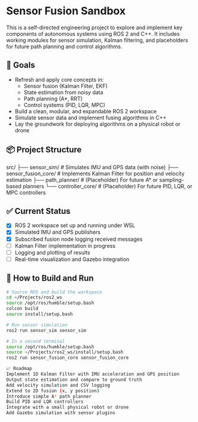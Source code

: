 # Sensor Fusion Sandbox

This is a self-directed engineering project to explore and implement key components of autonomous systems using ROS 2 and C++. It includes working modules for sensor simulation, Kalman filtering, and placeholders for future path planning and control algorithms.

## 🚀 Goals

- Refresh and apply core concepts in:
  - Sensor fusion (Kalman Filter, EKF)
  - State estimation from noisy data
  - Path planning (A*, RRT)
  - Control systems (PID, LQR, MPC)
- Build a clean, modular, and expandable ROS 2 workspace
- Simulate sensor data and implement fusing algorithms in C++
- Lay the groundwork for deploying algorithms on a physical robot or drone

## 📦 Project Structure
src/
├── sensor_sim/ # Simulates IMU and GPS data (with noise)
├── sensor_fusion_core/ # Implements Kalman Filter for position and velocity estimation
├── path_planner/ # (Placeholder) For future A* or sampling-based planners
└── controller_core/ # (Placeholder) For future PID, LQR, or MPC controllers


## ✅ Current Status

- [x] ROS 2 workspace set up and running under WSL
- [x] Simulated IMU and GPS publishers
- [x] Subscribed fusion node logging received messages
- [ ] Kalman Filter implementation in progress
- [ ] Logging and plotting of results
- [ ] Real-time visualization and Gazebo integration

## 🧪 How to Build and Run

```bash
# Source ROS and build the workspace
cd ~/Projects/ros2_ws
source /opt/ros/humble/setup.bash
colcon build
source install/setup.bash

# Run sensor simulation
ros2 run sensor_sim sensor_sim

# In a second terminal
source /opt/ros/humble/setup.bash
source ~/Projects/ros2_ws/install/setup.bash
ros2 run sensor_fusion_core sensor_fusion_core

📈 Roadmap
Implement 1D Kalman Filter with IMU acceleration and GPS position
Output state estimation and compare to ground truth
Add velocity simulation and CSV logging
Extend to 2D fusion (x, y position)
Introduce simple A* path planner
Build PID and LQR controllers
Integrate with a small physical robot or drone
Add Gazebo simulation with sensor plugins

